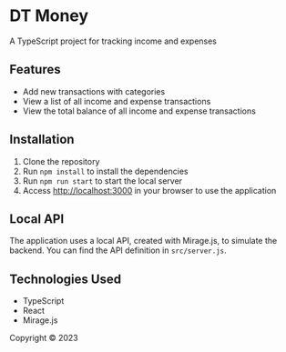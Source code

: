 <h1>DT Money </h1>
<p>A TypeScript project for tracking income and expenses</p>
<h2>Features</h2>
<ul>
  <li>Add new transactions with categories</li>
  <li>View a list of all income and expense transactions</li>
  <li>View the total balance of all income and expense transactions</li>
</ul>
<h2>Installation</h2>
<ol>
  <li>Clone the repository</li>
  <li>Run <code>npm install</code> to install the dependencies</li>
  <li>Run <code>npm run start</code> to start the local server</li>
  <li>Access <a href="http://localhost:3000">http://localhost:3000</a> in your browser to use the application</li>
</ol>
<h2>Local API</h2>
<p>The application uses a local API, created with Mirage.js, to simulate the backend. You can find the API definition in <code>src/server.js</code>.</p>
<h2>Technologies Used</h2>
<ul>
  <li>TypeScript</li>
  <li>React</li>
  <li>Mirage.js</li>
</ul>
<footer>
  <p>Copyright © 2023</p>
</footer>


